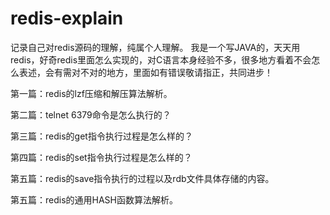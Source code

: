 # redis-explain
记录自己对redis源码的理解，纯属个人理解。
我是一个写JAVA的，天天用redis，好奇redis里面怎么实现的，对C语言本身经验不多，很多地方看着不会怎么表述，会有需对不对的地方，里面如有错误敬请指正，共同进步！

第一篇：redis的lzf压缩和解压算法解析。

第二篇：telnet 6379命令是怎么执行的？

第三篇：redis的get指令执行过程是怎么样的？

第四篇：redis的set指令执行过程是怎么样的？

第五篇：redis的save指令执行的过程以及rdb文件具体存储的内容。

第五篇：redis的通用HASH函数算法解析。
